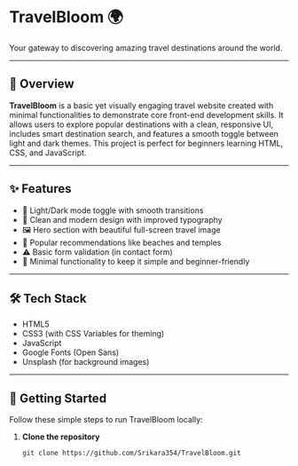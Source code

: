 # TravelBloom 🌍

Your gateway to discovering amazing travel destinations around the world.

---

## 📖 Overview

**TravelBloom** is a basic yet visually engaging travel website created with minimal functionalities to demonstrate core front-end development skills. It allows users to explore popular destinations with a clean, responsive UI, includes smart destination search, and features a smooth toggle between light and dark themes. This project is perfect for beginners learning HTML, CSS, and JavaScript.

---

## ✨ Features

- 🌙 Light/Dark mode toggle with smooth transitions
- 🎯 Clean and modern design with improved typography
- 🖼️ Hero section with beautiful full-screen travel image
- 📸 Popular recommendations like beaches and temples
- ⚠️ Basic form validation (in contact form)
- 🚨 Minimal functionality to keep it simple and beginner-friendly

---

## 🛠️ Tech Stack

- HTML5
- CSS3 (with CSS Variables for theming)
- JavaScript 
- Google Fonts (Open Sans)
- Unsplash (for background images)

---

## 🚀 Getting Started

Follow these simple steps to run TravelBloom locally:

1. **Clone the repository**
   ```bash
   git clone https://github.com/Srikara354/TravelBloom.git
